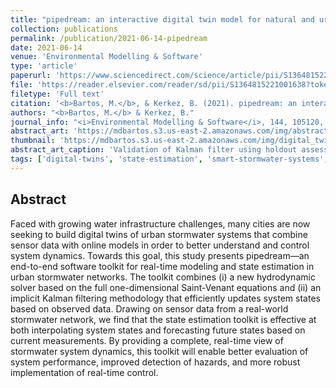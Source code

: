 ```yaml
---
title: "pipedream: an interactive digital twin model for natural and urban drainage systems"
collection: publications
permalink: /publication/2021-06-14-pipedream
date: 2021-06-14
venue: 'Environmental Modelling & Software'
type: 'article'
paperurl: 'https://www.sciencedirect.com/science/article/pii/S1364815221001638'
file: 'https://reader.elsevier.com/reader/sd/pii/S1364815221001638?token=8B889C9002B6BA00015B12B73337C3244F4A570121266A4542080CD7DBACC31B37032127CB621C0769747B4C6FBE1124&originRegion=us-east-1&originCreation=20211222053724'
filetype: 'Full text'
citation: '<b>Bartos, M.</b>, & Kerkez, B. (2021). pipedream: an interactive digital twin model for urban drainage networks. <i>Environmental Modelling & Software</i>, 144, 105120, doi:10.1016/j.envsoft.2021.105120.'
authors: "<b>Bartos, M.</b> & Kerkez, B."
journal_info: "<i>Environmental Modelling & Software</i>, 144, 105120, (2021)"
abstract_art: 'https://mdbartos.s3.us-east-2.amazonaws.com/img/abstract_art_11.png'
thumbnail: 'https://mdbartos.s3.us-east-2.amazonaws.com/img/digital_twins_thumb.png'
abstract_art_caption: 'Validation of Kalman filter using holdout assessment. Left: Depth hydrographs at basins 1 and 3, where the Kalman filter is applied. Right: Depth hydrographs at holdout sites where Kalman filter was not applied. The Kalman filter reduces error at both holdout sites.'
tags: ['digital-twins', 'state-estimation', 'smart-stormwater-systems', 'software']
---
```


## Abstract

Faced with growing water infrastructure challenges, many cities are now seeking to build digital twins of urban stormwater systems that combine sensor data with online models in order to better understand and control system dynamics. Towards this goal, this study presents pipedream—an end-to-end software toolkit for real-time modeling and state estimation in urban stormwater networks. The toolkit combines (i) a new hydrodynamic solver based on the full one-dimensional Saint-Venant equations and (ii) an implicit Kalman filtering methodology that efficiently updates system states based on observed data. Drawing on sensor data from a real-world stormwater network, we find that the state estimation toolkit is effective at both interpolating system states and forecasting future states based on current measurements. By providing a complete, real-time view of stormwater system dynamics, this toolkit will enable better evaluation of system performance, improved detection of hazards, and more robust implementation of real-time control.
